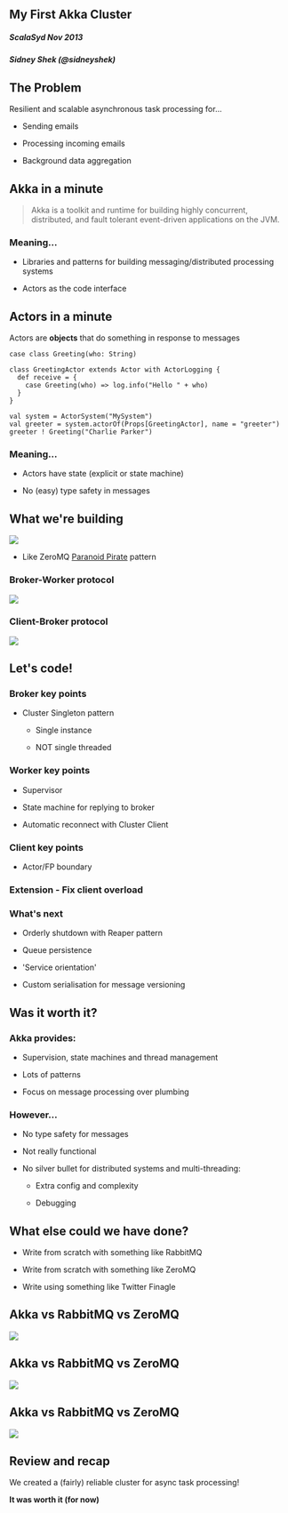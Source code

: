 ## My First Akka Cluster

##### ScalaSyd Nov 2013

##### Sidney Shek (@sidneyshek)



## The Problem

Resilient and scalable asynchronous task processing for...

   * Sending emails

   * Processing incoming emails

   * Background data aggregation



## Akka in a minute 

> Akka is a toolkit and runtime for building highly concurrent, distributed, and fault tolerant event-driven applications on the JVM.


### Meaning...

   * Libraries and patterns for building messaging/distributed processing systems

   * Actors as the code interface


## Actors in a minute

Actors are **objects** that do something in response to messages

    case class Greeting(who: String)
 
    class GreetingActor extends Actor with ActorLogging {
      def receive = {
        case Greeting(who) => log.info("Hello " + who)
      }
    }
 
    val system = ActorSystem("MySystem")
    val greeter = system.actorOf(Props[GreetingActor], name = "greeter")
    greeter ! Greeting("Charlie Parker")


### Meaning...

   * Actors have state (explicit or state machine)

   * No (easy) type safety in messages



## What we're building

   <img src="/scalasyd-first-akka-cluster/images/overall.png"/>

   * Like ZeroMQ [Paranoid Pirate](http://zguide.zeromq.org/php:chapter4#Robust-Reliable-Queuing-Paranoid-Pirate-Pattern) pattern


### Broker-Worker protocol

<img src="/scalasyd-first-akka-cluster/images/brokerworker.png"/>


### Client-Broker protocol

<img src="/scalasyd-first-akka-cluster/images/clientbroker.png"/>



## Let's code!


### Broker key points

   * Cluster Singleton pattern

      * Single instance

      * NOT single threaded


### Worker key points

   * Supervisor

   * State machine for replying to broker

   * Automatic reconnect with Cluster Client


### Client key points

   * Actor/FP boundary


### Extension - Fix client overload


### What's next

   * Orderly shutdown with Reaper pattern

   * Queue persistence

   * 'Service orientation'

   * Custom serialisation for message versioning 




## Was it worth it?


### Akka provides:

   * Supervision, state machines and thread management

   * Lots of patterns

   * Focus on message processing over plumbing


### However...

   * No type safety for messages

   * Not really functional

   * No silver bullet for distributed systems and multi-threading:

        * Extra config and complexity

        * Debugging



## What else could we have done?

   * Write from scratch with something like RabbitMQ

   * Write from scratch with something like ZeroMQ 

   * Write using something like Twitter Finagle


## Akka vs RabbitMQ vs ZeroMQ

<img src="/scalasyd-first-akka-cluster/images/overall.png"/>


## Akka vs RabbitMQ vs ZeroMQ

<img src="/scalasyd-first-akka-cluster/images/rabbitmq.png"/>


## Akka vs RabbitMQ vs ZeroMQ

<img src="/scalasyd-first-akka-cluster/images/zeromq.png"/>



## Review and recap

We created a (fairly) reliable cluster for async task processing!

**It was worth it (for now)**

